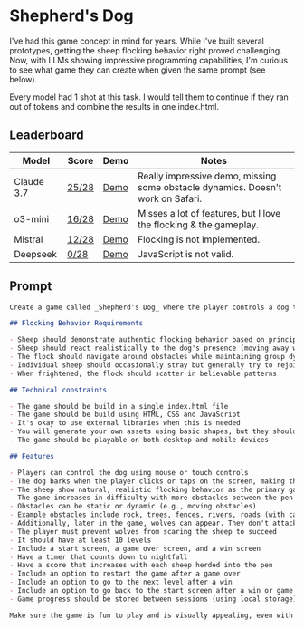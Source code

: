 # Shepherd's Dog

I've had this game concept in mind for years. While I've built several prototypes, getting the sheep flocking behavior right proved challenging. Now, with LLMs showing impressive programming capabilities, I'm curious to see what game they can create when given the same prompt (see below).

Every model had 1 shot at this task. I would tell them to continue if they ran out of tokens and combine the results in one index.html.

## Leaderboard

| Model      | Score                           | Demo                                                                                                                                                  | Notes                                                                           |
| ---------- | ------------------------------- | ----------------------------------------------------------------------------------------------------------------------------------------------------- | ------------------------------------------------------------------------------- |
| Claude 3.7 | [25/28](./claude-3.7/README.md) | [Demo](https://html-preview.github.io/?url=https://raw.githubusercontent.com/vnglst/when-ai-fails/refs/heads/main/shepards-dog/claude-3.7/index.html) | Really impressive demo, missing some obstacle dynamics. Doesn't work on Safari. |
| o3-mini    | [16/28](./o3-mini/README.md)    | [Demo](https://html-preview.github.io/?url=https://raw.githubusercontent.com/vnglst/when-ai-fails/refs/heads/main/shepards-dog/o3-mini/index.html)    | Misses a lot of features, but I love the flocking & the gameplay.               |
| Mistral    | [12/28](./mistral/README.md)    | [Demo](https://html-preview.github.io/?url=https://raw.githubusercontent.com/vnglst/when-ai-fails/refs/heads/main/shepards-dog/mistral/index.html)    | Flocking is not implemented.                                                    |
| Deepseek   | [0/28](./deepseek/README.md)    | [Demo](https://html-preview.github.io/?url=https://raw.githubusercontent.com/vnglst/when-ai-fails/refs/heads/main/shepards-dog/deepseek/index.html)   | JavaScript is not valid.                                                        |

## Prompt

```markdown
Create a game called _Shepherd's Dog_ where the player controls a dog to herd sheep into a pen. The core gameplay mechanic and what makes this game stand out is the realistic flocking behavior of the sheep - they should move as a cohesive group, follow each other, and react naturally to the dog and obstacles. The player moves the dog using mouse or touch controls and herds the sheep into a pen. The player can bark by clicking/tapping on the screen to make the sheep move faster. To complete each level, the player must herd at least 80% of the sheep (e.g., 40 out of 50 sheep) into the pen before nightfall. The difficulty increases as the game progresses through more obstacles between the starting position of the sheep and the pen.

## Flocking Behavior Requirements

- Sheep should demonstrate authentic flocking behavior based on principles like separation, alignment, and cohesion
- Sheep should react realistically to the dog's presence (moving away while staying in a group)
- The flock should navigate around obstacles while maintaining group dynamics
- Individual sheep should occasionally stray but generally try to rejoin the flock
- When frightened, the flock should scatter in believable patterns

## Technical constraints

- The game should be build in a single index.html file
- The game should be build using HTML, CSS and JavaScript
- It's okay to use external libraries when this is needed
- You will generate your own assets using basic shapes, but they should be recognizable (e.g., triangles for sheep, circles for the dog)
- The game should be playable on both desktop and mobile devices

## Features

- Players can control the dog using mouse or touch controls
- The dog barks when the player clicks or taps on the screen, making the sheep move faster
- The sheep show natural, realistic flocking behavior as the primary gameplay element
- The game increases in difficulty with more obstacles between the pen and the starting position of the sheep herd
- Obstacles can be static or dynamic (e.g., moving obstacles)
- Example obstacles include rock, trees, fences, rivers, roads (with cars), etc.
- Additionally, later in the game, wolves can appear. They don't attack until nightfall, but they scare sheep and can cause the herd to completely disperse
- The player must prevent wolves from scaring the sheep to succeed
- It should have at least 10 levels
- Include a start screen, a game over screen, and a win screen
- Have a timer that counts down to nightfall
- Have a score that increases with each sheep herded into the pen
- Include an option to restart the game after a game over
- Include an option to go to the next level after a win
- Include an option to go back to the start screen after a win or game over
- Game progress should be stored between sessions (using local storage)

Make sure the game is fun to play and is visually appealing, even with simple shapes. The realistic flocking behavior should be the standout feature that makes the game engaging and distinctive.
```
